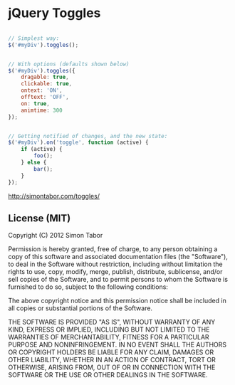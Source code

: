 # jQuery Toggles


```javascript

// Simplest way:
$('#myDiv').toggles();


// With options (defaults shown below)
$('#myDiv').toggles({
    dragable: true,
    clickable: true,
    ontext: 'ON',
    offtext: 'OFF',
    on: true,
    animtime: 300
});


// Getting notified of changes, and the new state:
$('#myDiv').on('toggle', function (active) {
    if (active) {
        foo();
    } else {
        bar();
    }
});

```

http://simontabor.com/toggles/

## License (MIT)
Copyright (C) 2012 Simon Tabor

Permission is hereby granted, free of charge, to any person obtaining a copy of this software and associated documentation files (the "Software"), to deal in the Software without restriction, including without limitation the rights to use, copy, modify, merge, publish, distribute, sublicense, and/or sell copies of the Software, and to permit persons to whom the Software is furnished to do so, subject to the following conditions:

The above copyright notice and this permission notice shall be included in all copies or substantial portions of the Software.

THE SOFTWARE IS PROVIDED "AS IS", WITHOUT WARRANTY OF ANY KIND, EXPRESS OR IMPLIED, INCLUDING BUT NOT LIMITED TO THE WARRANTIES OF MERCHANTABILITY, FITNESS FOR A PARTICULAR PURPOSE AND NONINFRINGEMENT. IN NO EVENT SHALL THE AUTHORS OR COPYRIGHT HOLDERS BE LIABLE FOR ANY CLAIM, DAMAGES OR OTHER LIABILITY, WHETHER IN AN ACTION OF CONTRACT, TORT OR OTHERWISE, ARISING FROM, OUT OF OR IN CONNECTION WITH THE SOFTWARE OR THE USE OR OTHER DEALINGS IN THE SOFTWARE.

